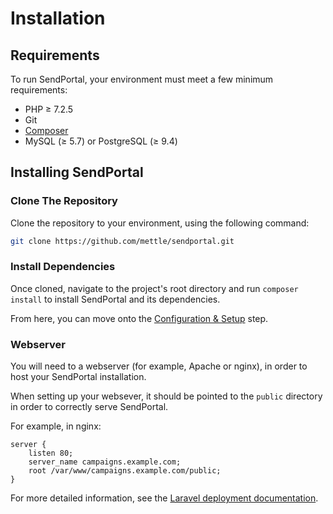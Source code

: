 # Installation

## Requirements

To run SendPortal, your environment must meet a few minimum requirements:

- PHP ≥ 7.2.5
- Git
- [Composer](https://getcomposer.org/)
- MySQL (≥ 5.7) or PostgreSQL (≥ 9.4)

## Installing SendPortal

### Clone The Repository

Clone the repository to your environment, using the following command:

```bash
git clone https://github.com/mettle/sendportal.git
```

### Install Dependencies

Once cloned, navigate to the project's root directory and run `composer install` to install SendPortal and its dependencies.

From here, you can move onto the [Configuration & Setup](/docs/v1/getting-started/configuration-and-setup) step.

### Webserver

You will need to a webserver (for example, Apache or nginx), in order to host your SendPortal installation.

When setting up your websever, it should be pointed to the `public` directory in order to correctly serve SendPortal.

For example, in nginx:

```
server {
    listen 80;
    server_name campaigns.example.com;
    root /var/www/campaigns.example.com/public;
}
```

For more detailed information, see the [Laravel deployment documentation](https://laravel.com/docs/deployment).
